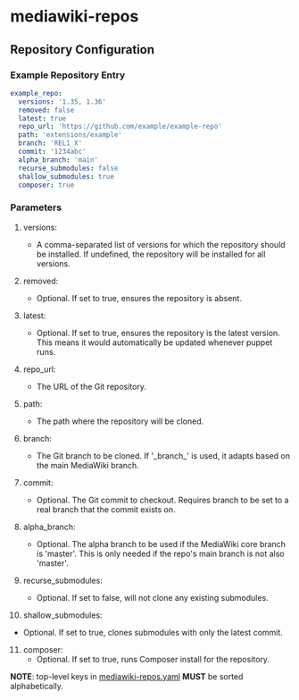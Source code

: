# mediawiki-repos

## Repository Configuration

### Example Repository Entry

```yaml
example_repo:
  versions: '1.35, 1.36'
  removed: false
  latest: true
  repo_url: 'https://github.com/example/example-repo'
  path: 'extensions/example'
  branch: 'REL1_X'
  commit: '1234abc'
  alpha_branch: 'main'
  recurse_submodules: false
  shallow_submodules: true
  composer: true
```

### Parameters

1. versions:
   - A comma-separated list of versions for which the repository should be installed. If undefined, the repository will be installed for all versions.

2. removed:
   - Optional. If set to true, ensures the repository is absent.

3. latest:
   - Optional. If set to true, ensures the repository is the latest version. This means it would automatically be updated whenever puppet runs.

4. repo_url:
   - The URL of the Git repository.

5. path:
   - The path where the repository will be cloned.

6. branch:
   - The Git branch to be cloned. If '\_branch\_' is used, it adapts based on the main MediaWiki branch.

7. commit:
   - Optional. The Git commit to checkout. Requires branch to be set to a real branch that the commit exists on.

8. alpha_branch:
   - Optional. The alpha branch to be used if the MediaWiki core branch is 'master'. This is only needed if the repo's main branch is not also 'master'.

9. recurse_submodules:
   - Optional. If set to false, will not clone any existing submodules.

10. shallow_submodules:
   - Optional. If set to true, clones submodules with only the latest commit.
  
11. composer:
    - Optional. If set to true, runs Composer install for the repository.

**NOTE**: top-level keys in [mediawiki-repos.yaml](mediawiki-repos.yaml) **MUST** be sorted alphabetically.
